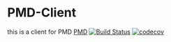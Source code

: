 # PMD-Client

this is a client for PMD [PMD](https://github.com/pmd/pmd)
[![Build Status](https://travis-ci.org/bearsmall/pmd-client.svg?branch=master)](https://travis-ci.org/bearsmall/pmd-client)
[![codecov](https://codecov.io/gh/bearsmall/pmd-client/branch/master/graphs/badge.svg)](https://codecov.io/gh/bearsmall/pmd-client)
